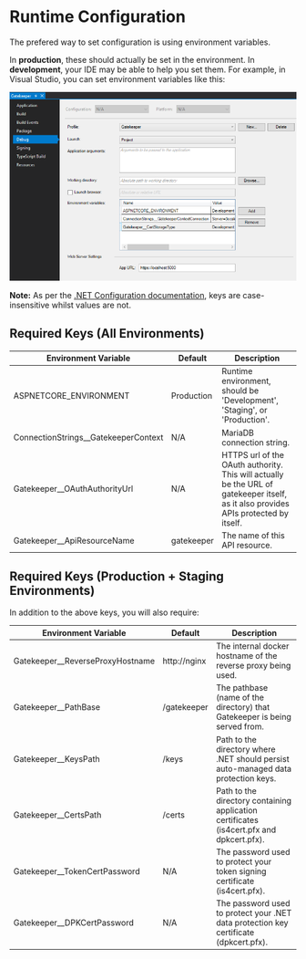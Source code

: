 # Runtime Configuration

The prefered way to set configuration is using environment variables.

In **production**, these should actually be set in the environment.  In **development**, your IDE may be able to help you set them.  For example, in Visual Studio, you can set environment variables like this:

![Setting environment variables in Visual Studio][vs_envvars]

**Note:** As per the [.NET Configuration documentation][dotnetconfig], keys are case-insensitive whilst values are not.

[dotnetconfig]: https://docs.microsoft.com/en-us/aspnet/core/fundamentals/configuration/?view=aspnetcore-2.1
[vs_envvars]: ./vs_envvars.png

## Required Keys (All Environments)

| Environment Variable | Default | Description |
|-|-|-|
| ASPNETCORE_ENVIRONMENT | Production | Runtime environment, should be 'Development', 'Staging', or 'Production'. |
| ConnectionStrings__GatekeeperContext | N/A | MariaDB connection string. |
| Gatekeeper__OAuthAuthorityUrl | N/A | HTTPS url of the OAuth authority.  This will actually be the URL of gatekeeper itself, as it also provides APIs protected by itself. |
| Gatekeeper__ApiResourceName | gatekeeper | The name of this API resource. |

## Required Keys (Production + Staging Environments)
In addition to the above keys, you will also require:

| Environment Variable | Default | Description |
|-|-|-|
| Gatekeeper__ReverseProxyHostname | http://nginx | The internal docker hostname of the reverse proxy being used. |
| Gatekeeper__PathBase | /gatekeeper | The pathbase (name of the directory) that Gatekeeper is being served from. |
| Gatekeeper__KeysPath | /keys | Path to the directory where .NET should persist auto-managed data protection keys. |
| Gatekeeper__CertsPath |  /certs | Path to the directory containing application certificates (is4cert.pfx and dpkcert.pfx). |
| Gatekeeper__TokenCertPassword | N/A | The password used to protect your token signing certificate (is4cert.pfx). |
| Gatekeeper__DPKCertPassword | N/A | The password used to protect your .NET data protection key certificate (dpkcert.pfx). |